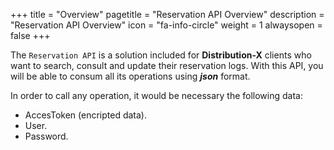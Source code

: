 +++
title = "Overview"
pagetitle = "Reservation API Overview"
description = "Reservation API Overview"
icon = "fa-info-circle"
weight = 1
alwaysopen = false
+++

The `Reservation API` is a solution included for **Distribution-X** clients who want to search, consult and update their reservation logs. With this API, you will be able to consum all its operations using **_json_** format.

In order to call any operation, it would be necessary the following data:

* AccesToken (encripted data).
* User.
* Password.